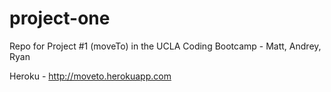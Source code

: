 # project-one
Repo for Project #1 (moveTo) in the UCLA Coding Bootcamp - Matt, Andrey, Ryan

Heroku - http://moveto.herokuapp.com